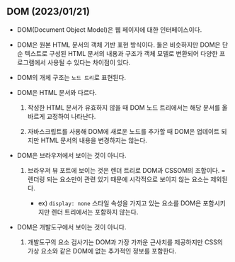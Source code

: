 ## DOM (2023/01/21)

- DOM(Document Object Model)은 웹 페이지에 대한 인터페이스이다.

- DOM은 원본 HTML 문서의 객체 기반 표현 방식이다. 둘은 비슷하지만 DOM은 단순 텍스트로 구성된 HTML 문서의 내용과 구조가 객체 모델로 변환되어 다양한 프로그램에서 사용될 수 있다는 차이점이 있다.

- DOM의 개체 구조는 `노드 트리`로 표현된다.

- DOM은 HTML 문서와 다르다.
  
  1. 작성한 HTML 문서가 유효하지 않을 때 DOM 노드 트리에서는 해당 문서를 올바르게 교정하여 나타난다.
  
  2. 자바스크립트를 사용해 DOM에 새로운 노드를 추가할 때 DOM은 업데이트 되지만 HTML 문서의 내용을 변경하지는 않는다.

- DOM은 브라우저에서 보이는 것이 아니다.
  
  1. 브라우저 뷰 포트에 보이는 것은 렌더 트리로 DOM과 CSSOM의 조합이다. = 렌더링 되는 요소만이 관련 있기 때문에 시각적으로 보이지 않는 요소는 제외된다.
     
     - ex) `display: none` 스타일 속성을 가지고 있는 요소를 DOM은 포함시키지만 렌더 트리에서는 포함하지 않는다.

- DOM은 개발도구에서 보이는 것이 아니다.
  
  1. 개발도구의 요소 검사기는 DOM과 가장 가까운 근사치를 제공하지만 CSS의 가상 요소와 같은 DOM에 없는 추가적인 정보를 포함한다.
